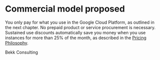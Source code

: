 # Commercial model proposed

You only pay for what you use in the Google Cloud Platform, as outlined in the next chapter. No prepaid product or service procurement is necessary. Sustained use discounts automatically save you money when you use instances for more than 25% of the month, as described in the [Pricing Philosophy](https://cloud.google.com/pricing/philosophy/).

Bekk Consulting 